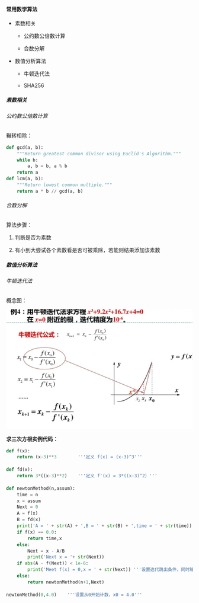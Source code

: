 #### 常用数学算法

- 素数相关
  
  - 公约数公倍数计算
  
  - 合数分解

- 数值分析算法
  
  - 牛顿迭代法
  
  - SHA256

##### 素数相关

###### 公约数公倍数计算

辗转相除：

```python
def gcd(a, b):
    """Return greatest common divisor using Euclid's Algorithm."""
    while b:
        a, b = b, a % b
    return a
def lcm(a, b):
    """Return lowest common multiple."""
    return a * b // gcd(a, b)
```

###### 合数分解

算法步骤：

1. 判断是否为素数

2. 有小到大尝试各个素数看是否可被乘除，若能则结果添加该素数

##### 数值分析算法

###### 牛顿迭代法

概念图：

![](img/Newton_Iteration.jpg)

**求三次方根实例代码：**

```python
def f(x):
    return (x-3)**3        '''定义 f(x) = (x-3)^3'''

def fd(x):
    return 3*((x-3)**2)    '''定义 f'(x) = 3*((x-3)^2）'''

def newtonMethod(n,assum):
    time = n
    x = assum
    Next = 0
    A = f(x)
    B = fd(x)
    print('A = ' + str(A) + ',B = ' + str(B) + ',time = ' + str(time))
    if f(x) == 0.0:
        return time,x
    else:
        Next = x - A/B
        print('Next x = '+ str(Next))
    if abs(A - f(Next)) < 1e-6: 
        print('Meet f(x) = 0,x = ' + str(Next)) '''设置迭代跳出条件，同时输出满足f(x) = 0的x值'''
    else:
        return newtonMethod(n+1,Next)

newtonMethod(0,4.0)    '''设置从0开始计数，x0 = 4.0'''
```
